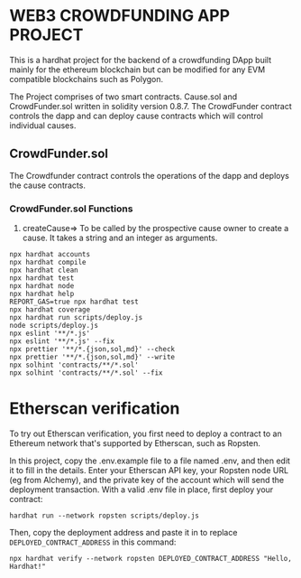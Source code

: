 # WEB3 CROWDFUNDING APP PROJECT

This is a hardhat project for the backend of a crowdfunding DApp built mainly for the ethereum blockchain but can be modified for any EVM compatible blockchains such as Polygon.

The Project comprises of two smart contracts. Cause.sol and CrowdFunder.sol written in solidity version 0.8.7. The CrowdFunder contract controls the dapp and can deploy cause contracts which will control individual causes.
## CrowdFunder.sol
The Crowdfunder contract controls the operations of the dapp and deploys the cause contracts.
### CrowdFunder.sol Functions
1. createCause=> To be called by the prospective cause owner to create a cause. It takes a string and an integer as arguments.

```shell
npx hardhat accounts
npx hardhat compile
npx hardhat clean
npx hardhat test
npx hardhat node
npx hardhat help
REPORT_GAS=true npx hardhat test
npx hardhat coverage
npx hardhat run scripts/deploy.js
node scripts/deploy.js
npx eslint '**/*.js'
npx eslint '**/*.js' --fix
npx prettier '**/*.{json,sol,md}' --check
npx prettier '**/*.{json,sol,md}' --write
npx solhint 'contracts/**/*.sol'
npx solhint 'contracts/**/*.sol' --fix
```

# Etherscan verification

To try out Etherscan verification, you first need to deploy a contract to an Ethereum network that's supported by Etherscan, such as Ropsten.

In this project, copy the .env.example file to a file named .env, and then edit it to fill in the details. Enter your Etherscan API key, your Ropsten node URL (eg from Alchemy), and the private key of the account which will send the deployment transaction. With a valid .env file in place, first deploy your contract:

```shell
hardhat run --network ropsten scripts/deploy.js
```

Then, copy the deployment address and paste it in to replace `DEPLOYED_CONTRACT_ADDRESS` in this command:

```shell
npx hardhat verify --network ropsten DEPLOYED_CONTRACT_ADDRESS "Hello, Hardhat!"
```
